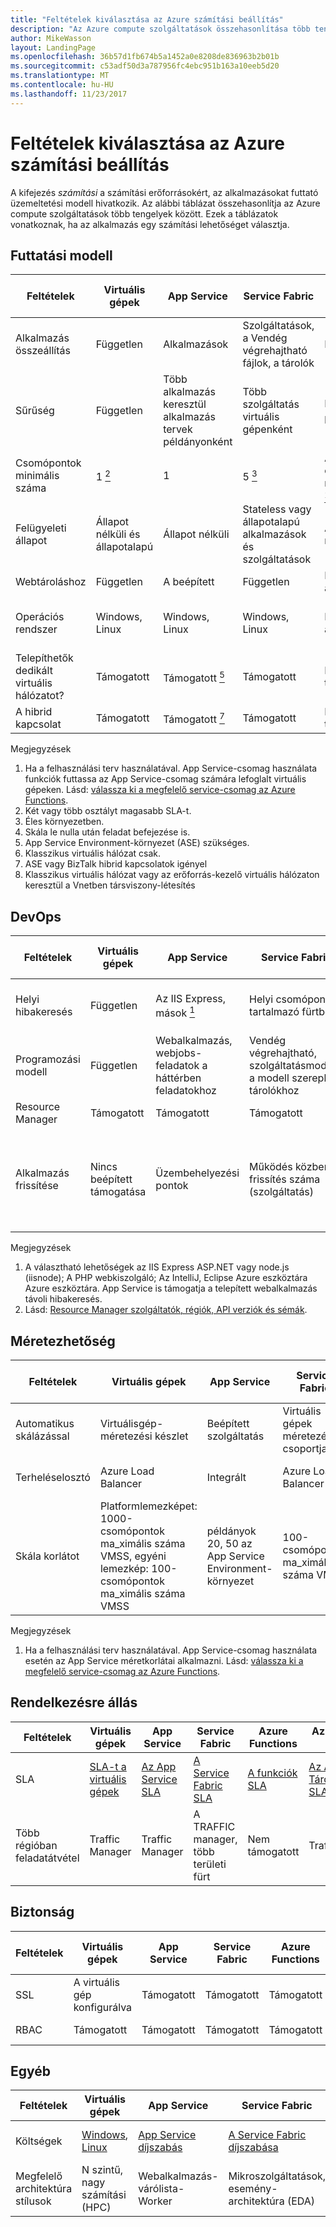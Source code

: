 ```yaml
---
title: "Feltételek kiválasztása az Azure számítási beállítás"
description: "Az Azure compute szolgáltatások összehasonlítása több tengely mentén."
author: MikeWasson
layout: LandingPage
ms.openlocfilehash: 36b57d1fb674b5a1452a0e8208de836963b2b01b
ms.sourcegitcommit: c53adf50d3a787956fc4ebc951b163a10eeb5d20
ms.translationtype: MT
ms.contentlocale: hu-HU
ms.lasthandoff: 11/23/2017
---
```

# <a name="criteria-for-choosing-an-azure-compute-option"></a>Feltételek kiválasztása az Azure számítási beállítás

A kifejezés *számítási* a számítási erőforrásokért, az alkalmazásokat futtató üzemeltetési modell hivatkozik. Az alábbi táblázat összehasonlítja az Azure compute szolgáltatások több tengelyek között. Ezek a táblázatok vonatkoznak, ha az alkalmazás egy számítási lehetőséget választja.

## <a name="hosting-model"></a>Futtatási modell

| Feltételek | Virtuális gépek | App Service | Service Fabric | Azure Functions | Azure Container Service | Cloud Services | Azure Batch |
|----------|-----------------|-------------|----------------|-----------------|-------------------------|----------------|-------------|
| Alkalmazás összeállítás | Független | Alkalmazások | Szolgáltatások, a Vendég végrehajtható fájlok, a tárolók | Functions | Tárolók | Szerepkörök | Ütemezett feladatok  |
| Sűrűség | Független | Több alkalmazás keresztül alkalmazás tervek példányonként | Több szolgáltatás virtuális gépenként | Nincs kijelölt példány <a href="#note1"> <sup>1</sup></a> | Több tároló virtuális gépenként | Egy szerepkör példánya virtuális gépenként | Több alkalmazás, virtuális gépenként |
| Csomópontok minimális száma | 1 <a href="#note2"><sup>2</sup></a>  | 1 | 5 <a href="#note3"><sup>3</sup></a> | A csomópontok nem dedikált <a href="#note1"> <sup>1</sup></a> | 3 | 2 | 1 <a href="#note4"><sup>4</sup></a> |
| Felügyeleti állapot | Állapot nélküli és állapotalapú | Állapot nélküli | Stateless vagy állapotalapú alkalmazások és szolgáltatások | Állapot nélküli | Állapot nélküli és állapotalapú | Állapot nélküli | Állapot nélküli |
| Webtároláshoz | Független | A beépített | Független | Nem alkalmazható | Független | Beépített (IIS) | Nem |
| Operációs rendszer | Windows, Linux | Windows, Linux  | Windows, Linux | Nem alkalmazható | Windows (előzetes verzió), Linux | Windows | Windows, Linux |
| Telepíthetők dedikált virtuális hálózatot? | Támogatott | Támogatott <a href="#note5"> <sup>5</sup></a> | Támogatott | Nem támogatott | Támogatott | Támogatott <a href="#note6"> <sup>6</sup></a> | Támogatott |
| A hibrid kapcsolat | Támogatott | Támogatott <a href="#note1"> <sup>7</sup></a>  | Támogatott | Nem támogatott | Támogatott | Támogatott <a href="#note8"> <sup>8</sup></a> | Támogatott |

Megjegyzések

1. <span id="note1">Ha a felhasználási terv használatával. App Service-csomag használata funkciók futtassa az App Service-csomag számára lefoglalt virtuális gépeken. Lásd: [válassza ki a megfelelő service-csomag az Azure Functions][function-plans].</a>
2. <span id="note2">Két vagy több osztályt magasabb SLA-t.</a>
3. <span id="note3">Éles környezetben.</a>
4. <span id="note4">Skála le nulla után feladat befejezése is.</a>
5. <span id="note5">App Service Environment-környezet (ASE) szükséges.</a>
6. <span id="note6">Klasszikus virtuális hálózat csak.</a>
7. <span id="note7">ASE vagy BizTalk hibrid kapcsolatok igényel</a>
8. <span id="note8">Klasszikus virtuális hálózat vagy az erőforrás-kezelő virtuális hálózaton keresztül a Vnetben társviszony-létesítés</a>

## <a name="devops"></a>DevOps

| Feltételek | Virtuális gépek | App Service | Service Fabric | Azure Functions | Azure Container Service | Cloud Services | Azure Batch |
|----------|-----------------|-------------|----------------|-----------------|-------------------------|----------------|-------------|
| Helyi hibakeresés | Független | Az IIS Express, mások <a href="#note1b"> <sup>1</sup></a> | Helyi csomópontot tartalmazó fürtben | Az Azure Functions parancssori felület | Helyi tároló futásidejű | Helyi emulátor | Nem támogatott |
| Programozási modell | Független | Webalkalmazás, webjobs-feladatok a háttérben feladatokhoz | Vendég végrehajtható, szolgáltatásmodellt, a modell szereplő tárolókhoz | Az eseményindítók funkciók | Független | Webes szerepkör, a feldolgozói szerepkör | Parancssori alkalmazás |
| Resource Manager | Támogatott | Támogatott | Támogatott | Támogatott | Támogatott | Korlátozott <a href="#note2b"> <sup>2</sup></a> | Támogatott |  
| Alkalmazás frissítése | Nincs beépített támogatása | Üzembehelyezési pontok | Működés közbeni frissítés száma (szolgáltatás) | Nincs beépített támogatása | Az orchestrator függ. A legtöbb támogatja a működés közbeni frissítések | Virtuális IP-címcsere vagy a működés közbeni frissítés | Nem alkalmazható |

Megjegyzések

1. <span id="note1b">A választható lehetőségek az IIS Express ASP.NET vagy node.js (iisnode); A PHP webkiszolgáló; Az IntelliJ, Eclipse Azure eszköztára Azure eszköztára. App Service is támogatja a telepített webalkalmazás távoli hibakeresés.</a>
2. <span id="note2b">Lásd: [Resource Manager szolgáltatók, régiók, API verziók és sémák][resource-manager-supported-services]. 


## <a name="scalability"></a>Méretezhetőség

| Feltételek | Virtuális gépek | App Service | Service Fabric | Azure Functions | Azure Container Service | Cloud Services | Azure Batch |
|----------|-----------------|-------------|----------------|-----------------|-------------------------|----------------|-------------|
| Automatikus skálázással | Virtuálisgép-méretezési készlet | Beépített szolgáltatás | Virtuális gépek méretezési csoportjai | Beépített szolgáltatás | Nem támogatott | Beépített szolgáltatás | N/A |
| Terheléselosztó | Azure Load Balancer | Integrált | Azure Load Balancer | Integrált | Azure Load Balancer | Integrált | Azure Load Balancer |
| Skála korlátot | Platformlemezképet: 1000-csomópontok ma_ximális száma VMSS, egyéni lemezkép: 100-csomópontok ma_ximális száma VMSS | példányok 20, 50 az App Service Environment-környezet | 100-csomópontok ma_ximális száma VMSS | Végtelen <a href="#note1c"> <sup>1</sup></a> | 100 | Nem meghatározott korláttal, 200 maximális ajánlott | Alapértelmezés szerint 20 core korlátot. Lépjen kapcsolatba az ügyfélszolgálat növekedést. |

Megjegyzések

1. <span id="note1c">Ha a felhasználási terv használatával. App Service-csomag használata esetén az App Service méretkorlátai alkalmazni. Lásd: [válassza ki a megfelelő service-csomag az Azure Functions][function-plans].</a>

## <a name="availability"></a>Rendelkezésre állás

| Feltételek | Virtuális gépek | App Service | Service Fabric | Azure Functions | Azure Container Service | Cloud Services | Azure Batch |
|----------|-----------------|-------------|----------------|-----------------|-------------------------|----------------|-------------|
| SLA | [SLA-t a virtuális gépek][sla-vm] | [Az App Service SLA][sla-app-service] | [A Service Fabric SLA][sla-sf] | [A funkciók SLA][sla-functions] | [Az Azure Tárolószolgáltatás SLA][sla-acs] | [SLA-t, a Cloud Services csomag][sla-cloud-service] | [Az Azure Batch SLA][sla-batch] |
| Több régióban feladatátvétel | Traffic Manager | Traffic Manager | A TRAFFIC manager, több területi fürt | Nem támogatott  | Traffic Manager | Traffic Manager | Nem támogatott |

## <a name="security"></a>Biztonság

| Feltételek | Virtuális gépek | App Service | Service Fabric | Azure Functions | Azure Container Service | Cloud Services | Azure Batch |
|----------|-----------------|-------------|----------------|-----------------|-------------------------|----------------|-------------|
| SSL | A virtuális gép konfigurálva | Támogatott | Támogatott  | Támogatott | A virtuális gép konfigurálva | Támogatott | Támogatott |
| RBAC | Támogatott | Támogatott | Támogatott | Támogatott | Támogatott | Nem támogatott | Támogatott |

## <a name="other"></a>Egyéb

| Feltételek | Virtuális gépek | App Service | Service Fabric | Azure Functions | Azure Container Service | Cloud Services | Azure Batch |
|----------|-----------------|-------------|----------------|-----------------|-------------------------|----------------|-------------|
| Költségek | [Windows][cost-windows-vm], [Linux][cost-linux-vm] | [App Service díjszabás][cost-app-service] | [A Service Fabric díjszabása][cost-service-fabric] | [Az Azure Functions díjszabási][cost-functions] | [Azure Tárolószolgáltatás díjszabása][cost-acs] | [Cloud Services díjszabása][cost-cloud-services] | [Azure Batch díjszabása][cost-batch]
| Megfelelő architektúra stílusok | N szintű, nagy számítási (HPC) | Webalkalmazás-várólista-Worker | Mikroszolgáltatások, esemény-architektúra (EDA) | Mikroszolgáltatások, EDA | Mikroszolgáltatások, EDA | Webalkalmazás-várólista-Worker | Big Compute |

[cost-linux-vm]: https://azure.microsoft.com/pricing/details/virtual-machines/linux/
[cost-windows-vm]: https://azure.microsoft.com/pricing/details/virtual-machines/windows/
[cost-app-service]: https://azure.microsoft.com/pricing/details/app-service/
[cost-service-fabric]: https://azure.microsoft.com/pricing/details/service-fabric/
[cost-functions]: https://azure.microsoft.com/pricing/details/functions/
[cost-acs]: https://azure.microsoft.com/pricing/details/container-service/
[cost-cloud-services]: https://azure.microsoft.com/pricing/details/cloud-services/
[cost-batch]: https://azure.microsoft.com/pricing/details/batch/

[function-plans]: /azure/azure-functions/functions-scale
[sla-acs]: https://azure.microsoft.com/support/legal/sla/container-service/
[sla-app-service]: https://azure.microsoft.com/support/legal/sla/app-service/
[sla-batch]: https://azure.microsoft.com/support/legal/sla/batch/
[sla-cloud-service]: https://azure.microsoft.com/support/legal/sla/cloud-services/
[sla-functions]: https://azure.microsoft.com/support/legal/sla/functions/
[sla-sf]: https://azure.microsoft.com/support/legal/sla/service-fabric/
[sla-vm]: https://azure.microsoft.com/support/legal/sla/virtual-machines/

[resource-manager-supported-services]: /azure/azure-resource-manager/resource-manager-supported-services